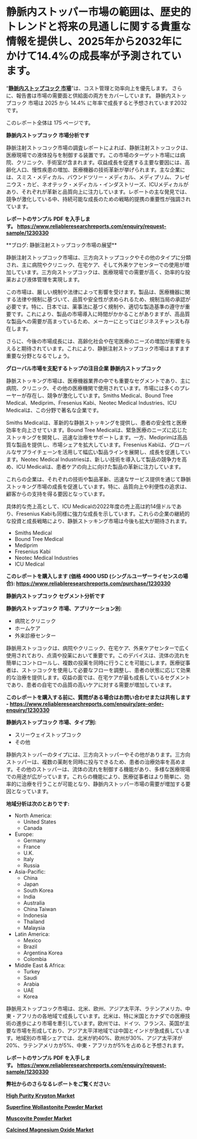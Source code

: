 <p><h1>静脈内ストッパー市場の範囲は、歴史的トレンドと将来の見通しに関する貴重な情報を提供し、2025年から2032年にかけて14.4%の成長率が予測されています。</h1></p><p>&ldquo;<strong><a href="https://www.reliableresearchreports.com/intravenous-stopcock-r1230330?utm_campaign=107&utm_medium=9&utm_source=Github&utm_content=ia&utm_term=17012025&utm_id=intravenous-stopcock">静脈内ストップコック 市場</a></strong>&rdquo;は、コスト管理と効率向上を優先します。 さらに、報告書は市場の需要面と供給面の両方をカバーしています。 静脈内ストップコック 市場は 2025 から 14.4% に年率で成長すると予想されています2032 です。</p>
<p>このレポート全体は 175 ページです。</p>
<p><strong>静脈内ストップコック 市場分析です</strong></p>
<p><p>静脈注射ストッコック市場の調査レポートによれば、静脈注射ストッコックは、医療現場での液体投与を制御する装置です。この市場のターゲット市場には病院、クリニック、手術室が含まれます。収益成長を促進する主要な要因には、高齢化人口、慢性疾患の増加、医療機器の技術革新が挙げられます。主な企業には、スミス・メディカル、バウンドツリー・メディカル、メディプリム、フレゼニウス・カビ、ネオテック・メディカル・インダストリーズ、ICUメディカルがあり、それぞれが革新と品質向上に注力しています。レポートの主な発見では、競争が激化している中、持続可能な成長のための戦略的提携の重要性が強調されています。</p></p>
<p><strong>レポートのサンプル PDF を入手します。&nbsp;<a href="https://www.reliableresearchreports.com/enquiry/request-sample/1230330?utm_campaign=107&utm_medium=9&utm_source=Github&utm_content=ia&utm_term=17012025&utm_id=intravenous-stopcock">https://www.reliableresearchreports.com/enquiry/request-sample/1230330</a></strong></p>
<p><p>**ブログ: 静脈注射ストップコック市場の展望**</p><p>静脈注射ストップコック市場は、三方向ストップコックやその他のタイプに分類され、主に病院やクリニック、在宅ケア、そして外来ケアセンターでの使用が増加しています。三方向ストップコックは、医療現場での需要が高く、効率的な投薬および液体管理を実現します。</p><p>この市場は、厳しい規制や法律によって影響を受けます。製品は、医療機器に関する法律や規制に基づいて、品質や安全性が求められるため、規制当局の承認が必要です。特に、日本では、薬事法に基づく規制や、適切な製造基準の遵守が重要です。これにより、製品の市場導入に時間がかかることがありますが、高品質な製品への需要が高まっているため、メーカーにとってはビジネスチャンスも存在します。</p><p>さらに、今後の市場成長には、高齢化社会や在宅医療のニーズの増加が影響を与えると期待されています。これにより、静脈注射ストップコック市場はますます重要な分野となるでしょう。</p></p>
<p><strong>グローバル市場を支配するトップの注目企業 静脈内ストップコック</strong></p>
<p><p>静脈ストッキング市場は、医療機器業界の中でも重要なセグメントであり、主に病院、クリニック、その他の医療機関で使用されています。市場には多くのプレーヤーが存在し、競争が激化しています。Smiths Medical、Bound Tree Medical、Mediprim、Fresenius Kabi、Neotec Medical Industries、ICU Medicalは、この分野で著名な企業です。</p><p>Smiths Medicalは、革新的な静脈ストッキングを提供し、患者の安全性と医療効率を向上させています。Bound Tree Medicalは、緊急医療のニーズに応じたストッキングを開発し、迅速な治療をサポートします。一方、Mediprimは高品質な製品を提供し、市場シェアを拡大しています。Fresenius Kabiは、グローバルなサプライチェーンを活用して幅広い製品ラインを展開し、成長を促進しています。Neotec Medical Industriesは、新しい技術を導入して製品の競争力を高め、ICU Medicalは、患者ケアの向上に向けた製品の革新に注力しています。</p><p>これらの企業は、それぞれの技術や製品革新、迅速なサービス提供を通じて静脈ストッキング市場の成長を促進しています。特に、品質向上や利便性の追求は、顧客からの支持を得る要因となっています。</p><p>具体的な売上高として、ICU Medicalの2022年度の売上高は約14億ドルであり、Fresenius Kabiも同様に強力な成長を示しています。これらの企業の継続的な投資と成長戦略により、静脈ストッキング市場は今後も拡大が期待されます。</p></p>
<p><ul><li>Smiths Medical</li><li>Bound Tree Medical</li><li>Mediprim</li><li>Fresenius Kabi</li><li>Neotec Medical Industries</li><li>ICU Medical</li></ul></p>
<p><strong>このレポートを購入します (価格 4900 USD (シングルユーザーライセンスの場合):&nbsp;<a href="https://www.reliableresearchreports.com/purchase/1230330?utm_campaign=107&utm_medium=9&utm_source=Github&utm_content=ia&utm_term=17012025&utm_id=intravenous-stopcock">https://www.reliableresearchreports.com/purchase/1230330</a></strong></p>
<p><strong>静脈内ストップコック セグメント分析です</strong></p>
<p><strong>静脈内ストップコック 市場、アプリケーション別:</strong></p>
<p><ul><li>病院とクリニック</li><li>ホームケア</li><li>外来診療センター</li></ul></p>
<p><p>静脈用ストッコックは、病院やクリニック、在宅ケア、外来ケアセンターで広く使用されており、点滴や投薬において重要です。このデバイスは、流体の流れを簡単にコントロールし、複数の投薬を同時に行うことを可能にします。医療従事者は、ストッコックを使用して必要なフローを調整し、患者の状態に応じて効果的な治療を提供します。収益の面では、在宅ケアが最も成長しているセグメントであり、患者の自宅での品質の高いケアに対する需要が増加しています。</p></p>
<p><strong>このレポートを購入する前に、質問がある場合はお問い合わせまたは共有します - <a href="https://www.reliableresearchreports.com/enquiry/pre-order-enquiry/1230330?utm_campaign=107&utm_medium=9&utm_source=Github&utm_content=ia&utm_term=17012025&utm_id=intravenous-stopcock">https://www.reliableresearchreports.com/enquiry/pre-order-enquiry/1230330</a></strong></p>
<p><strong>静脈内ストップコック 市場、タイプ別:</strong></p>
<p><ul><li>スリーウェイストップコック</li><li>その他</li></ul></p>
<p><p>静脈内ストッパーのタイプには、三方向ストッパーやその他があります。三方向ストッパーは、複数の薬剤を同時に投与できるため、患者の治療効率を高めます。その他のストッパーは、流体の流れを制御する機能があり、多様な医療現場での用途が広がっています。これらの機能により、医療従事者はより簡単に、効率的に治療を行うことが可能となり、静脈内ストッパー市場の需要が増加する要因となっています。</p></p>
<p><strong>地域分析は次のとおりです:</strong></p>
<p><ul>
    <li>
        North America:
        <ul>
            <li>United States</li>
            <li>Canada</li>
        </ul>
    </li>
    <li>
        Europe:
        <ul>
            <li>Germany</li>
            <li>France</li>
            <li>U.K.</li>
            <li>Italy</li>
            <li>Russia</li>
        </ul>
    </li>
    <li>
        Asia-Pacific:
        <ul>
            <li>China</li>
            <li>Japan</li>
            <li>South Korea</li>
            <li>India</li>
            <li>Australia</li>
            <li>China Taiwan</li>
            <li>Indonesia</li>
            <li>Thailand</li>
            <li>Malaysia</li>
        </ul>
    </li>
    <li>
        Latin America:
        <ul>
            <li>Mexico</li>
            <li>Brazil</li>
            <li>Argentina Korea</li>
            <li>Colombia</li>
        </ul>
    </li>
    <li>
        Middle East & Africa:
        <ul>
            <li>Turkey</li>
            <li>Saudi</li>
            <li>Arabia</li>
            <li>UAE</li>
            <li>Korea</li>
        </ul>
    </li>
    </ul></p>
<p><p>静脈用ストップコック市場は、北米、欧州、アジア太平洋、ラテンアメリカ、中東・アフリカの各地域で成長しています。北米は、特に米国とカナダでの医療技術の進歩により市場を牽引しています。欧州では、ドイツ、フランス、英国が主要な市場を形成しており、アジア太平洋地域では中国とインドが急成長しています。地域別の市場シェアでは、北米が約40%、欧州が30%、アジア太平洋が20%、ラテンアメリカが5%、中東・アフリカが5%を占めると予想されます。</p></p>
<p><strong>レポートのサンプル PDF を入手します。&nbsp;<a href="https://www.reliableresearchreports.com/enquiry/request-sample/1230330?utm_campaign=107&utm_medium=9&utm_source=Github&utm_content=ia&utm_term=17012025&utm_id=intravenous-stopcock">https://www.reliableresearchreports.com/enquiry/request-sample/1230330</a></strong></p>
<p><strong></strong></p>
<p><strong></strong></p>
<p><strong></strong></p>
<p><strong></strong></p>
<p><strong>弊社からのさらなるレポートをご覧ください:</strong></p>
<p><strong><p><a href="https://github.com/sofayahoo2023/Market-Research-Report-List-6/blob/main/high-purity-krypton-market.md?utm_campaign=107&utm_medium=9&utm_source=Github&utm_content=ia&utm_term=17012025&utm_id=intravenous-stopcock">High Purity Krypton Market</a></p><p><a href="https://github.com/maclarensidney/Market-Research-Report-List-1/blob/main/superfine-wollastonite-powder-market.md?utm_campaign=107&utm_medium=9&utm_source=Github&utm_content=ia&utm_term=17012025&utm_id=intravenous-stopcock">Superfine Wollastonite Powder Market</a></p><p><a href="https://github.com/joannesouthgate/Market-Research-Report-List-5/blob/main/muscovite-powder-market.md?utm_campaign=107&utm_medium=9&utm_source=Github&utm_content=ia&utm_term=17012025&utm_id=intravenous-stopcock">Muscovite Powder Market</a></p><p><a href="https://github.com/DianaWilson796/Market-Research-Report-List-1/blob/main/calcined-magnesium-oxide-market.md?utm_campaign=107&utm_medium=9&utm_source=Github&utm_content=ia&utm_term=17012025&utm_id=intravenous-stopcock">Calcined Magnesium Oxide Market</a></p></strong></p>